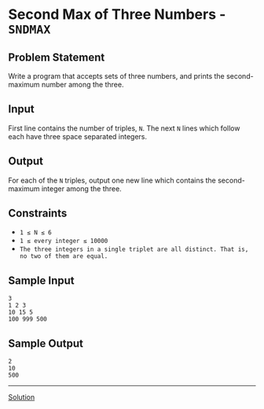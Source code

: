 # Second Max of Three Numbers - `SNDMAX`

## Problem Statement
Write a program that accepts sets of three numbers, and prints the second-maximum number among the three.

## Input
First line contains the number of triples, `N`.
The next `N` lines which follow each have three space separated integers.

## Output
For each of the `N` triples, output one new line which contains the second-maximum integer among the three.

## Constraints
- `1 ≤ N ≤ 6`
- `1 ≤ every integer ≤ 10000`
- `The three integers in a single triplet are all distinct. That is, no two of them are equal.`

## Sample Input
```
3
1 2 3
10 15 5
100 999 500
```

## Sample Output
```
2
10
500
```

---

[Solution](./52002263.py)
